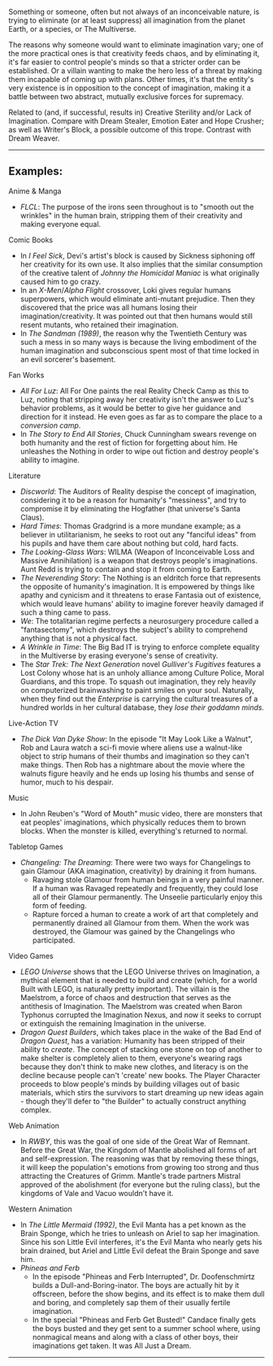 Something or someone, often but not always of an inconceivable nature, is trying to eliminate (or at least suppress) all imagination from the planet Earth, or a species, or The Multiverse.

The reasons why someone would want to eliminate imagination vary; one of the more practical ones is that creativity feeds chaos, and by eliminating it, it's far easier to control people's minds so that a stricter order can be established. Or a villain wanting to make the hero less of a threat by making them incapable of coming up with plans. Other times, it's that the entity's very existence is in opposition to the concept of imagination, making it a battle between two abstract, mutually exclusive forces for supremacy.

Related to (and, if successful, results in) Creative Sterility and/or Lack of Imagination. Compare with Dream Stealer, Emotion Eater and Hope Crusher; as well as Writer's Block, a possible outcome of this trope. Contrast with Dream Weaver.

___

## Examples:

Anime & Manga

-   _FLCL_: The purpose of the irons seen throughout is to "smooth out the wrinkles" in the human brain, stripping them of their creativity and making everyone equal.

Comic Books

-   In _I Feel Sick_, Devi's artist's block is caused by Sickness siphoning off her creativity for its own use. It also implies that the similar consumption of the creative talent of _Johnny the Homicidal Maniac_ is what originally caused him to go crazy.
-   In an _X-Men_/_Alpha Flight_ crossover, Loki gives regular humans superpowers, which would eliminate anti-mutant prejudice. Then they discovered that the price was all humans losing their imagination/creativity. It was pointed out that then humans would still resent mutants, who retained their imagination.
-   In _The Sandman (1989)_, the reason why the Twentieth Century was such a mess in so many ways is because the living embodiment of the human imagination and subconscious spent most of that time locked in an evil sorcerer's basement.

Fan Works

-   _All For Luz_: All For One paints the real Reality Check Camp as this to Luz, noting that stripping away her creativity isn't the answer to Luz's behavior problems, as it would be better to give her guidance and direction for it instead. He even goes as far as to compare the place to a _conversion camp_.
-   In _The Story to End All Stories_, Chuck Cunningham swears revenge on both humanity and the rest of fiction for forgetting about him. He unleashes the Nothing in order to wipe out fiction and destroy people's ability to imagine.

Literature

-   _Discworld_: The Auditors of Reality despise the concept of imagination, considering it to be a reason for humanity's "messiness", and try to compromise it by eliminating the Hogfather (that universe's Santa Claus).
-   _Hard Times_: Thomas Gradgrind is a more mundane example; as a believer in utilitarianism, he seeks to root out any "fanciful ideas" from his pupils and have them care about nothing but cold, hard facts.
-   _The Looking-Glass Wars_: WILMA (Weapon of Inconceivable Loss and Massive Annihilation) is a weapon that destroys people's imaginations. Aunt Redd is trying to contain and stop it from coming to Earth.
-   _The Neverending Story_: The Nothing is an eldritch force that represents the opposite of humanity's imagination. It is empowered by things like apathy and cynicism and it threatens to erase Fantasia out of existence, which would leave humans' ability to imagine forever heavily damaged if such a thing came to pass.
-   _We_: The totalitarian regime perfects a neurosurgery procedure called a "fantasectomy", which destroys the subject's ability to comprehend anything that is not a physical fact.
-   _A Wrinkle in Time_: The Big Bad IT is trying to enforce complete equality in the Multiverse by erasing everyone's sense of creativity.
-   The _Star Trek: The Next Generation_ novel _Gulliver's Fugitives_ features a Lost Colony whose hat is an unholy alliance among Culture Police, Moral Guardians, and this trope. To squash out imagination, they rely heavily on computerized brainwashing to paint smiles on your soul. Naturally, when they find out the _Enterprise_ is carrying the cultural treasures of a hundred worlds in her cultural database, they _lose their goddamn minds._

Live-Action TV

-   _The Dick Van Dyke Show_: In the episode "It May Look Like a Walnut", Rob and Laura watch a sci-fi movie where aliens use a walnut-like object to strip humans of their thumbs and imagination so they can't make things. Then Rob has a nightmare about the movie where the walnuts figure heavily and he ends up losing his thumbs and sense of humor, much to his despair.

Music

-   In John Reuben's "Word of Mouth" music video, there are monsters that eat peoples' imaginations, which physically reduces them to brown blocks. When the monster is killed, everything's returned to normal.

Tabletop Games

-   _Changeling: The Dreaming_: There were two ways for Changelings to gain Glamour (AKA imagination, creativity) by draining it from humans.
    -   Ravaging stole Glamour from human beings in a very painful manner. If a human was Ravaged repeatedly and frequently, they could lose all of their Glamour permanently. The Unseelie particularly enjoy this form of feeding.
    -   Rapture forced a human to create a work of art that completely and permanently drained all Glamour from them. When the work was destroyed, the Glamour was gained by the Changelings who participated.

Video Games

-   _LEGO Universe_ shows that the LEGO Universe thrives on Imagination, a mythical element that is needed to build and create (which, for a world Built with LEGO, is naturally pretty important). The villain is the Maelstrom, a force of chaos and destruction that serves as the antithesis of Imagination. The Maelstrom was created when Baron Typhonus corrupted the Imagination Nexus, and now it seeks to corrupt or extinguish the remaining Imagination in the universe.
-   _Dragon Quest Builders_, which takes place in the wake of the Bad End of _Dragon Quest_, has a variation: Humanity has been stripped of their ability to _create_. The concept of stacking one stone on top of another to make shelter is completely alien to them, everyone's wearing rags because they don't think to make new clothes, and literacy is on the decline because people can't 'create' new books. The Player Character proceeds to blow people's minds by building villages out of basic materials, which stirs the survivors to start dreaming up new ideas again - though they'll defer to "the Builder" to actually construct anything complex.

Web Animation

-   In _RWBY_, this was the goal of one side of the Great War of Remnant. Before the Great War, the Kingdom of Mantle abolished all forms of art and self-expression. The reasoning was that by removing these things, it will keep the population's emotions from growing too strong and thus attracting the Creatures of Grimm. Mantle's trade partners Mistral approved of the abolishment (for everyone but the ruling class), but the kingdoms of Vale and Vacuo wouldn't have it.

Western Animation

-   In _The Little Mermaid (1992)_, the Evil Manta has a pet known as the Brain Sponge, which he tries to unleash on Ariel to sap her imagination. Since his son Little Evil interferes, it's the Evil Manta who nearly gets his brain drained, but Ariel and Little Evil defeat the Brain Sponge and save him.
-   _Phineas and Ferb_
    -   In the episode "Phineas and Ferb Interrupted", Dr. Doofenschmirtz builds a Dull-and-Boring-inator. The boys are actually hit by it offscreen, before the show begins, and its effect is to make them dull and boring, and completely sap them of their usually fertile imagination.
    -   In the special "Phineas and Ferb Get Busted!" Candace finally gets the boys busted and they get sent to a summer school where, using nonmagical means and along with a class of other boys, their imaginations get taken. It was All Just a Dream.

___
